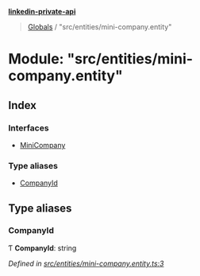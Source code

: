 **[linkedin-private-api](../README.md)**

> [Globals](../globals.md) / "src/entities/mini-company.entity"

# Module: "src/entities/mini-company.entity"

## Index

### Interfaces

- [MiniCompany](../interfaces/_src_entities_mini_company_entity_.minicompany.md)

### Type aliases

- [CompanyId](_src_entities_mini_company_entity_.md#companyid)

## Type aliases

### CompanyId

Ƭ **CompanyId**: string

_Defined in [src/entities/mini-company.entity.ts:3](https://github.com/eilonmore/linkedin-private-api/blob/84c9c15/src/entities/mini-company.entity.ts#L3)_
